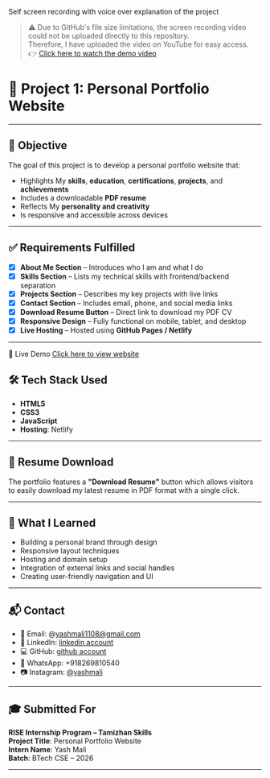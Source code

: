 Self screen recording with voice over explanation of the project

> ⚠️ Due to GitHub's file size limitations, the screen recording video could not be uploaded directly to this repository.  
> Therefore, I have uploaded the video on YouTube for easy access.  
> 👉  [Click here to watch the demo video](https://youtu.be/DFwyOTGi1F4?si=JOkNqrIAQPPCoewi)






# 💼 Project 1: Personal Portfolio Website

---

 

## 🎯 Objective

The goal of this project is to develop a personal portfolio website that:
- Highlights My **skills**, **education**, **certifications**, **projects**, and **achievements**
- Includes a downloadable **PDF resume**
- Reflects My **personality and creativity**
- Is responsive and accessible across devices

---

## ✅ Requirements Fulfilled

- [x] **About Me Section** – Introduces who I am and what I do  
- [x] **Skills Section** – Lists my technical skills with frontend/backend separation  
- [x] **Projects Section** – Describes my key projects with live links  
- [x] **Contact Section** – Includes email, phone, and social media links  
- [x] **Download Resume Button** – Direct link to download my PDF CV  
- [x] **Responsive Design** – Fully functional on mobile, tablet, and desktop  
- [x] **Live Hosting** – Hosted using **GitHub Pages / Netlify**

---


🔗 Live Demo
[Click here to view website]( https://peaceful-kangaroo-1a7fec.netlify.app/)


## 🛠️ Tech Stack Used

- **HTML5**  
- **CSS3**  
- **JavaScript**   
- **Hosting**:   Netlify

---

 

## 📄 Resume Download

The portfolio features a **"Download Resume"** button which allows visitors to easily download my latest resume in PDF format with a single click.

---

## 🧠 What I Learned

- Building a personal brand through design  
- Responsive layout techniques  
- Hosting and domain setup  
- Integration of external links and social handles  
- Creating user-friendly navigation and UI

---

## 📬 Contact

- 📧 Email: @yashmali1108@gmail.com
- 💼 LinkedIn: [linkedin account](https://www.linkedin.com/in/yash-mali-21793a251/)  
- 💻 GitHub: [github account](https://github.com/yashmali1)  
- 📱 WhatsApp: +918269810540
- 📷 Instagram: [@yashmali](https://www.instagram.com/yash_shubham_mali/?igsh=MW1tMTQ3ZGZxNGl4ag%3D%3D#)

---

## 🎓 Submitted For

**RISE Internship Program – Tamizhan Skills**  
**Project Title**: Personal Portfolio Website  
**Intern Name**: Yash Mali  
**Batch**: BTech CSE – 2026

---


